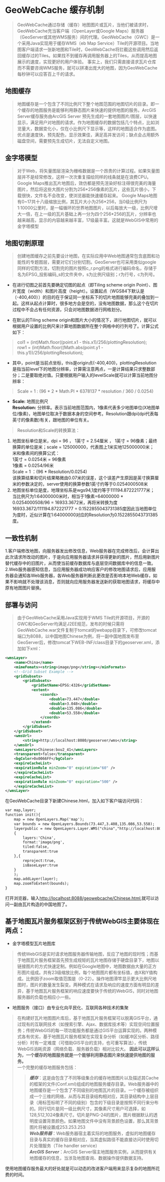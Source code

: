 # GeoWebCache 缓存机制

>GeoWebCache通过存储（缓存）地图图片或瓦片，当他们被请求时，GeoWebCache充当客户端（OpenLayer或Google Maps）服务器（GeoServer或其他WMS服务）间的代理。GeoWebCache（GWC）是一个采用Java实现用于缓存WMS（eb Map Service）Tile的开源项目。当地图客户端请求一张新地图和Tile时，GeoWebCache将拦截这些调用然后返回缓存过的Tiles。如果找不到缓存再调用服务器上的Tiles，从而提高地图展示的速度，实现更好的用户体验。
事实上，我们只需直接请求瓦片仓库而不需要咨询WMS服务，就可以拼凑出庞大的地图，因为GeoWebCache每秒钟可以应答百上千的请求。

## 地图缓存

>地图缓存是一个包含了不同比例尺下整个地图范围的地图切片的目录。即一个缓存的地图服务是能够利用静态图片来快速的提供地图的服务。ArcGIS Server缓存服务由ArcGIS Server 预先生成的一套地图图片/图层，以快速显示，满足用户对地图的请求。作为地图缓存的数据包括几个特点，比如浏览量大，数据变化小，仅在小比例尺下显示等，这样的地图适合作为底图。优点是速度快，预先配色，显示效果佳，满足高并发访问；缺点会占用额外磁盘空间，需要预先生成切片，无法自定义地图。

## 金字塔模型

>对于Web，将矢量图层渲染为栅格数据是一个昂贵的计算过程。如果矢量图层并不是经常修改，这样一次次重复描绘同样的线条就是在浪费CPU。
Google Maps推出瓦片地图后，效仿都是预先渲染好标注得很完美的海量图片，然后将这些大图片分割为256\*256像素的瓦片，这些瓦片很小，下载很快，文件名不会改变，使浏览器能快速缓存起来。
Google Maps地图有0~17共十八级缩放比例，其瓦片大小为256\*256，当0级比例尺为1:10000公里时，是一幅循环的世界地图图片，以后每放大一级，比例尺增大一倍，在上一级的瓦片基础上再一分为四个256*256的瓦片，分辨率也越来越高，显示的内容越来越丰富，17级最丰富。这就是WebGIS中常用的金字塔模型

## 地图切割原理

>创建地图缓存之前先要设计地图，在实际应用中Web地图通常包含底图和功能性的专题图层，需要对它们分别切割。GeoServer也可采用类似google同样的切割方法，切割完的图片按照c_r.png的格式进行编码命名，存储于名为EPSG_投影编码_s的文件夹中，s为比例尺级别；r为行号，c为列号。

* 在进行切图之前首先要确定切图的起点（即Tiling scheme origin Point）、图片宽度（width）和图片高度（height）。设置起点（WGS84下默认是（-400,400））的目的在于保证同一坐标系下的切片地图能够完美的叠加到一起。这样从起点计算时，很多地方会是空的，没有地图数据，那么这个在切片过程中不会占有任何资源，只会对地图数据进行网格划分。

* 在默认的Tiling scheme origin和图片大小的情况下，进行地图切片，就可以根据用户设置的比例尺来计算地图数据所在整个网格中的行列号了。计算公式如下：

>col1 = (int)Math.floor((point.x1 - this.x1)/256/plottingResolution);</br>row1 = (int)Math.floor((Math.abs(point.y1 - this.y1))/256/plottingResolution);

* 其中，point是当前点坐标，this是origin点(-400,400)，plottingResolution是指当前level下的地图分辨率，计算需注意两点，一是计算结果只求整数部分；二是要取绝对值。只要根据用户输入的levelScale就可以计算当前地图分辨率：

>Scale = 1 : (96 \* 2 \* Math.PI \* 6378137 \* resolution / 360 / 0.0254)

* **Scale:** 地图比例尺</br>**Resolution:** 分辨率。表示当前地图范围内，1像素代表多少地图单位(X地图单位/像素)，地图单位取决于数据本身的空间参考。Resolution跟dpi(dpi代表每英寸的像素数)有关，跟地图的单位有关。

>Resolution和Scale的转换算法：

1. 地图坐标单位是米，dpi = 96 ， 1英寸 = 2.54厘米 ， 1英寸 = 96像素；最终换算的单位是米；scale = 125000000，代表图上1米实地125000000米；</br>米和像素间的换算公式：</br>1英寸 = 0.0254米 = 96像素</br>1像素 = 0.0254/96米</br>Scale = 1 ：(96 * Resolution/0.0254)</br>该换算结果和切片结果略微由0.07米的误差，这个误差产生原因是英寸换算厘米的参数决定的，server使用的换算参数1英寸约等于0.0254000508米
2. 地图坐标单位是度，地理坐标系是wgs94,1度约等于111194.872221777米；</br>当比例尺为1:64000000米时，相当于1像素=64000000 * 0.0254000508/96 = 16933.3672米，再将米转换为度16933.3672/111194.872221777 = 0.1522855043731385度因此当地图单位为度时，近似计算在1:64000000对应的Resolution为0.1522855043731385度。

## 一致性机制

1.客户端修改地图，向服务器发出修改信息，Web服务器在完成修改后，会计算出此次请求所改动的图片，于是向应用服务器请求并获得更新的图片，然后用新图片替代缓存中的旧图片，从而使当前缓存数据库与底层空间数据库中的信息一致。
2.Web服务器感知信息，当应用服务器成功响应客户的修改地图请求后，应用服务器会通知各Web服务器，各Web服务器判断此更改是否影响本地Web缓存，如果不影响就不处理该消息，否则就向应用服务器发送新的获取地图请求，将缓存中原有地图图片替换。

## 部署与访问

>由于GeoWebCache采用Java实现用于WMS Tile的开源项目，开源的GWC和GeoServer均满足J2EE规范，发布的时候只需将GeoWebCache.war文件复制于tomcat的webapp目录下，可修改tomcat端口为8088，以中国地图Chinese为例，将一副中国地图发布至GeoServer后，修改tomcat下WEB-INF/class目录下的geoserver.xml，添加如下xml：

```xml
<wmsLayer>
    <name>China</name>
    <mimeFomats><string>image/png</string></minFormats>
    <!--Grid Subset Example -->
    <gridSubsets>
        <gridSubsets>
            <gridSetName>EPSG:4326</gridSetName>
            <extent>
                <coords>
                    <double>73.447</double>
                    <double>3.048</double>
                    <double>135.086</double>
                    <double>53.558</double>
                </coords>
            </extend>
        </gridSubset>
    </gridSubset>
    <wmsUrl>
        <string>http://localhost:8080/geoserver/wms</string>
    </wmsUrl>
    <wmsLayers>Chinese:bou2_41</wmsLayers>
    <transparent>false</transparent>
    <bgColor>0x0066FF</bgColor>
    <expireCacheList>
    <expirationRule minZoom="0" expiration="60" />
    </expireCacheList>
    <expireCacheList>
    <expirationRule minZoom="0" expiration="500" />
    </expireCacheList>
</wmsLayer>
```

在GeoWebCache目录下新建Chinese.html，加入如下客户端访问代码：

```xml
var map,layer;
function init(){
    map = new OpenLayers.Map('map');
    var bounds = new OpenLayers.Bounds(73.447,3.408,135.086,53.558);
    layerpublic = new OpenLayers.Layer.WMS("china","http://localhost:8088/geowebcache/service/wms?layers=China",
    {
        layers:'China',
        format:'image/png',
        tiled:false,
        transparent:true
    },{
        reproject:true,
        isBaseLayer:true
    }
    );
    map.addLayer(layer);
    map.zoomToExtent(bounds);
}
```

打开浏览器，输入<http://localhost:8088/geowebcache/Chinese.html>,就可以访问一副由瓦片构造的中国地图了。

## 基于地图瓦片服务框架区别于传统WebGIS主要体现在两点：

* 金字塔模型瓦片地图库

>传统WebGIS是实时请求地图服务器传输地图，反应了地图的现时性；而基于地图瓦片服务框架首先预生成规矩的瓦片地图存储于硬盘目录下，地图以链接图片的方式快速定制。例如在Google地图中，地图数据由大量的正方形图片组成。共有23级缩放比例，每个地图图片都有坐标值，由X和Y值构成。比例因子zoom取值范围是（0-22）。操作地图滑竿显示更大比例尺地图时，图片的数量发生裂变。两种模式在请求及响应的速度方面有明显的差异，基于地图瓦片服务框架的响应速度要快于传统的WebGIS，同时对地图服务器的负载也相应小一些。

* 地图服务（接口）由专业化向平民化、互联网各种技术的集聚

>在构建好瓦片地图图片库后，基于地图瓦片服务框架可以脱离GIS平台，通过现有的互联网技术（如搜索引擎、Ajax、数据库技术等）实现空间位置服务；传统WebGIS的每一项功能服务都是通过GIS平台运算实现的。两种模式各有优劣，基于地图瓦片服务框架在实现复杂分析（如缓冲区分析、路径分析）时有一定难度（可借助GIS平台的支持，也可重写算法），传统WebGIS消耗资源（网络负载、服务器负载）相对比较大。
**因此可以这样认为，一个缓存的地图服务就是一个能够利用静态图片来快速提供地图的服务。**</br>一个完整的缓存地图服务包括：
>>***缓存***：这是由包含了不同等级集合的缓存地图图片以及描述其Cache的框架的文件(Conf.xml)组成的地图服务缓存目录。Web服务器中的地图缓存是一个包含了不同级别的地图瓦片的目录。一个缓存被组织成一个三维的网络，从而与其目录结构相对应，其目录结构中上层目录（用标签标明了不同的级别）包含的下级目录是按照不同行来分布的。同行切片是同一级比例尺寸，其像素尺寸用户可选择，如128,512,1024像素尺寸。切片是PNG-24的图片，图片根据默认的透明度设置背景颜色。如果地图文件中没有背景颜色设置，那么其背景图片将被设置成253.253.253</br>***Web服务器***：Web服务器宿主着实际的地图服务，虚拟的地图缓存目录与真实的缓存目录相对应，当其虚拟路径不能直接访问时使用切片处理服务（Tile handler service）</br>***ArcGIS Server***：ArcGIS Server宿主地图服务实例，从而提供有关地图缓存的信息，当涉及地图查询、数据操作提供数据支持。

使用地图缓存服务最大的好处就是可以动态的改进客户端用来显示复杂的地图所花费的时间。